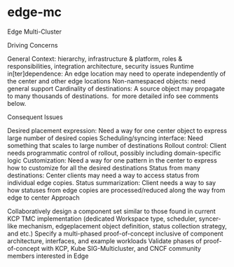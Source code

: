# edge-mc
Edge Multi-Cluster

Driving Concerns

General Context: hierarchy, infrastructure & platform, roles & responsibilities, integration architecture, security issues
Runtime in[ter]dependence: An edge location may need to operate independently of the center and other edge locations​
Non-namespaced objects: need general support
Cardinality of destinations: A source object may propagate to many thousands of destinations. ​
for more detailed info see comments below.

Consequent Issues

Desired placement expression​: Need a way for one center object to express large number of desired copies​
Scheduling/syncing interface​: Need something that scales to large number of destinations​
Rollout control​: Client needs programmatic control of rollout, possibly including domain-specific logic​
Customization: Need a way for one pattern in the center to express how to customize for all the desired destinations​
Status from many destinations​: Center clients may need a way to access status from individual edge copies.​
Status summarization​: Client needs a way to say how statuses from edge copies are processed/reduced along the way from edge to center​
Approach

Collaboratively design a component set similar to those found in current KCP TMC implementation (dedicated Workspace type, scheduler, syncer-like mechanism, edgeplacement object definition, status collection strategy, and etc.)
Specify a multi-phased proof-of-concept inclusive of component architecture, interfaces, and example workloads
Validate phases of proof-of-concept with KCP, Kube SIG-Multicluster, and CNCF community members interested in Edge
